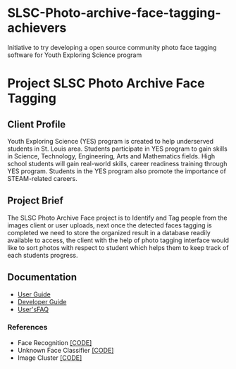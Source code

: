 # SLSC-Photo-archive-face-tagging-achievers
Initiative to try developing a open source community photo face tagging software for Youth Exploring Science program

# Project SLSC Photo Archive Face Tagging

## Client Profile

Youth Exploring Science (YES) program is created to help underserved students in St. Louis area. Students participate in YES program to gain skills in Science, Technology, Engineering, Arts and Mathematics fields. High school students will gain real-world skills, career readiness training through YES program. Students in the YES program also promote the importance of STEAM-related careers.

## Project Brief
The SLSC Photo Archive Face project is to Identify and Tag people from the images client or user uploads, next once the detected faces tagging is completed we need to store the organized result in a database readily available to access, the client with the help of photo tagging interface would like to sort photos with respect to student which helps them to keep track of each students progress.

## Documentation
- [User Guide](Trials%20and%20documentations/user_guide.md)
- [Developer Guide](Trials%20and%20documentations/developers-guide.md)
- [User'sFAQ](Trials%20and%20documentations/User_FAQ.md)


### References
- Face Recognition [[CODE]](https://github.com/ageitgey/face_recognition)
- Unknown Face Classifier [[CODE]](https://github.com/ukayzm/opencv/tree/master/unknown_face_classifier)
- Image Cluster [[CODE]](https://github.com/elcorto/imagecluster)

